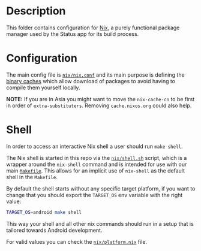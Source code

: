 # Description

This folder contains configuration for [Nix](https://nixos.org/), a purely functional package manager used by the Status app for its build process.

# Configuration

The main config file is [`nix/nix.conf`](/nix/nix.conf) and its main purpose is defining the [binary caches](https://nixos.org/nix/manual/#ch-basic-package-mgmt) which allow download of packages to avoid having to compile them yourself locally.

__NOTE:__ If you are in Asia you might want to move the `nix-cache-cn` to be first in order of `extra-substituters`. Removing `cache.nixos.org` could also help.

# Shell

In order to access an interactive Nix shell a user should run `make shell`.

The Nix shell is started in this repo via the [`nix/shell.sh`](/nix/shell.sh) script, which is a wrapper around the `nix-shell` command and is intended for use with our main [`Makefile`](/Makefile). This allows for an implicit use of `nix-shell` as the default shell in the `Makefile`.

By default the shell starts without any specific target platform, if you want to change that you should export the `TARGET_OS` env variable with the right value:

```bash
TARGET_OS=android make shell
```
This way your shell and all other nix commands should run in a setup that is tailored towards Android development.

For valid values you can check the [`nix/platform.nix`](/nix/platform.nix) file.
